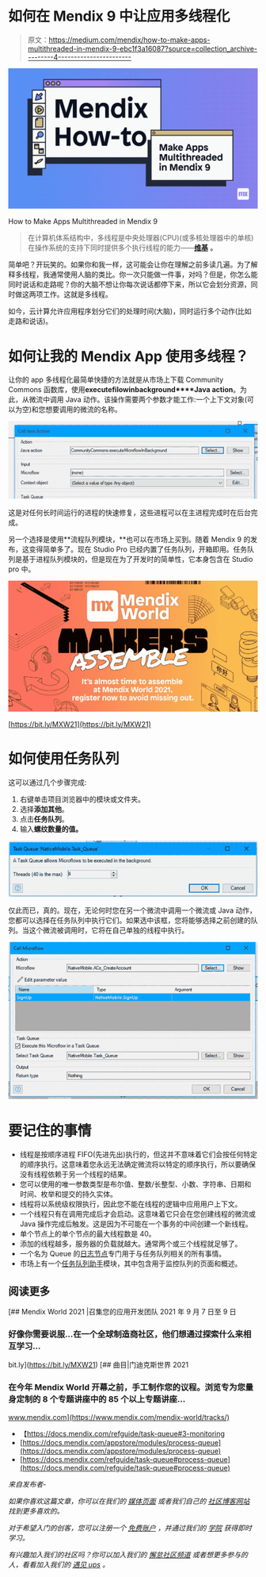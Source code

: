 # 如何在 Mendix 9 中让应用多线程化

> 原文：<https://medium.com/mendix/how-to-make-apps-multithreaded-in-mendix-9-ebc1f3a16087?source=collection_archive---------4----------------------->

![](img/e1c081149df2d6beb964e462e65965de.png)

How to Make Apps Multithreaded in Mendix 9

> 在计算机体系结构中，多线程是中央处理器(CPU)(或多核处理器中的单核)在操作系统的支持下同时提供多个执行线程的能力——[**维基**](https://en.wikipedia.org/wiki/Multithreading_(computer_architecture)) **。**

简单吧？开玩笑的。如果你和我一样，这可能会让你在理解之前多读几遍。为了解释多线程，我通常使用人脑的类比。你一次只能做一件事，对吗？但是，你怎么能同时说话和走路呢？你的大脑不想让你每次说话都停下来，所以它会划分资源，同时做这两项工作。这就是多线程。

如今，云计算允许应用程序划分它们的处理时间(大脑)，同时运行多个动作(比如走路和说话)。

# 如何让我的 Mendix App 使用多线程？

让你的 app 多线程化最简单快捷的方法就是从市场上下载 Community Commons 函数库，使用**executefilowinbackground****Java action**。为此，从微流中调用 Java 动作。该操作需要两个参数才能工作:一个上下文对象(可以为空)和您想要调用的微流的名称。

![](img/fb4771a54a19b6233756c495ac515a7b.png)

这是对任何长时间运行的进程的快速修复，这些进程可以在主进程完成时在后台完成。

另一个选择是使用**流程队列模块，**也可以在市场上买到。随着 Mendix 9 的发布，这变得简单多了。现在 Studio Pro 已经内置了任务队列，开箱即用。任务队列是基于进程队列模块的，但是现在为了开发时的简单性，它本身包含在 Studio pro 中。

![](img/6dce5a2e86ec59d3ed0aa6627062ee68.png)

[https://bit.ly/MXW21](https://bit.ly/MXW21)

# 如何使用任务队列

这可以通过几个步骤完成:

1.  右键单击项目浏览器中的模块或文件夹。
2.  选择**添加其他**。
3.  点击**任务队列**。
4.  输入**螺纹数量的值。**

![](img/e390f91c1fbe962e19a83c6258fa9e57.png)

仅此而已，真的。现在，无论何时您在另一个微流中调用一个微流或 Java 动作，您都可以选择在任务队列中执行它们。如果选中该框，您将能够选择之前创建的队列。当这个微流被调用时，它将在自己单独的线程中执行。

![](img/3f9c3760e5bbbb10eb6f23e8fe675e1f.png)

# 要记住的事情

*   线程是按顺序进程 FIFO(先进先出)执行的，但这并不意味着它们会按任何特定的顺序执行。这意味着您永远无法确定微流将以特定的顺序执行，所以要确保没有线程依赖于另一个线程的结果。
*   您可以使用的唯一参数类型是布尔值、整数/长整型、小数、字符串、日期和时间、枚举和提交的持久实体。
*   线程将以系统级权限执行，因此您不能在线程的逻辑中应用用户上下文。
*   一个线程只有在调用完成后才会启动。这意味着它只会在您创建线程的微流或 Java 操作完成后触发。这是因为不可能在一个事务的中间创建一个新线程。
*   单个节点上的单个节点的最大线程数是 40。
*   添加的线程越多，服务器的负载就越大。通常两个或三个线程就足够了。
*   一个名为 Queue 的[日志节点](https://docs.mendix.com/refguide/logging#mendix-nodes)专门用于与任务队列相关的所有事情。
*   市场上有一个[任务队列助手](https://marketplace.mendix.com/link/component/117272)模块，其中包含用于监控队列的页面和概述。

## 阅读更多

[](https://bit.ly/MXW21) [## Mendix World 2021 |召集您的应用开发团队 2021 年 9 月 7 日至 9 日

### 好像你需要说服…在一个全球制造商社区，他们想通过探索什么来相互学习…

bit.ly](https://bit.ly/MXW21) [](https://www.mendix.com/mendix-world/tracks/) [## 曲目|门迪克斯世界 2021

### 在今年 Mendix World 开幕之前，手工制作您的议程。浏览专为您量身定制的 8 个专题讲座中的 85 个以上专题讲座…

www.mendix.com](https://www.mendix.com/mendix-world/tracks/) 

*   【https://docs.mendix.com/refguide/task-queue#3-monitoring 
*   [https://docs.mendix.com/appstore/modules/process-queue](https://docs.mendix.com/appstore/modules/process-queue)
*   [https://docs.mendix.com/refguide/task-queue#process-queue](https://docs.mendix.com/refguide/task-queue#process-queue)

*来自发布者-*

*如果你喜欢这篇文章，你可以在我们的* [*媒体页面*](https://medium.com/mendix) *或者我们自己的* [*社区博客网站*](https://developers.mendix.com/community-blog/) *找到更多喜欢的。*

*对于希望入门的创客，您可以注册一个* [*免费账户*](https://signup.mendix.com/link/signup/?source=direct) *，并通过我们的* [*学院*](https://academy.mendix.com/link/home) *获得即时学习。*

*有兴趣加入我们的社区吗？你可以加入我们的* [*懈怠社区频道*](https://join.slack.com/t/mendixcommunity/shared_invite/zt-hwhwkcxu-~59ywyjqHlUHXmrw5heqpQ) *或者想更多参与的人，看看加入我们的* [*遇见 ups*](https://developers.mendix.com/meetups/#meetupsNearYou) *。*